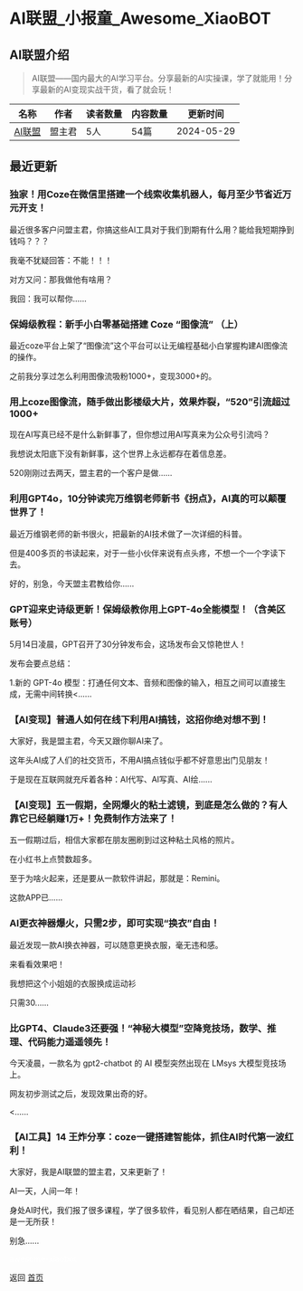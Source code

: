 # AI联盟_小报童_Awesome_XiaoBOT

## AI联盟介绍
> AI联盟——国内最大的AI学习平台。分享最新的AI实操课，学了就能用！分享最新的AI变现实战干货，看了就会玩！  
  


|名称|作者|读者数量|内容数量|更新时间|
|---|---|---|---|---|
|[AI联盟](https://xiaobot.net/p/Ailianmeng?refer=0b133df9-27dc-423b-8101-639049001c13)|盟主君|5人|54篇|2024-05-29|

## 最近更新
### 独家！用Coze在微信里搭建一个线索收集机器人，每月至少节省近万元开支！

最近很多客户问盟主君，你搞这些AI工具对于我们到期有什么用？能给我短期挣到钱吗？？？

我毫不犹疑回答：不能！！！

对方又问：那我做他有啥用？

我回：我可以帮你......

### 保姆级教程：新手小白零基础搭建 Coze “图像流” （上）

最近coze平台上架了“图像流”这个平台可以让无编程基础小白掌握构建AI图像流的操作。

之前我分享过怎么利用图像流吸粉1000+，变现3000+的。

### 用上coze图像流，随手做出影楼级大片，效果炸裂，“520”引流超过1000+

现在AI写真已经不是什么新鲜事了，但你想过用AI写真来为公众号引流吗？

我想说太阳底下没有新鲜事，这个世界上永远都存在着信息差。

520刚刚过去两天，盟主君的一个客户是做......

### 利用GPT4o，10分钟读完万维钢老师新书《拐点》，AI真的可以颠覆世界了！

最近万维钢老师的新书很火，把最新的AI技术做了一次详细的科普。

但是400多页的书读起来，对于一些小伙伴来说有点头疼，不想一个一个字读下去。

好的，别急，今天盟主君教给你......

### GPT迎来史诗级更新！保姆级教你用上GPT-4o全能模型！（含美区账号）

5月14日凌晨，GPT召开了30分钟发布会，这场发布会又惊艳世人！

发布会要点总结：

1.新的 GPT-4o 模型：打通任何文本、音频和图像的输入，相互之间可以直接生成，无需中间转换<......

### 【AI变现】普通人如何在线下利用AI搞钱，这招你绝对想不到！

大家好，我是盟主君，今天又跟你聊AI来了。

这年头AI成了人们的社交货币，不用AI搞点钱似乎都不好意思出门见朋友！

于是现在互联网就充斥着各种：AI代写、AI写真、AI绘......

### 【AI变现】五一假期，全网爆火的粘土滤镜，到底是怎么做的？有人靠它已经躺赚1万+！免费制作方法来了！

五一假期过后，相信大家都在朋友圈刷到过这种粘土风格的照片。

在小红书上点赞数超多。

至于为啥火起来，还是要从一款软件讲起，那就是：Remini。

这款APP已......

### AI更衣神器爆火，只需2步，即可实现“换衣”自由！

最近发现一款AI换衣神器，可以随意更换衣服，毫无违和感。

来看看效果吧！

我想把这个小姐姐的衣服换成运动衫

只需30......

### 比GPT4、Claude3还要强！“神秘大模型”空降竞技场，数学、推理、代码能力遥遥领先！

今天凌晨，一款名为 gpt2-chatbot 的 AI 模型突然出现在 LMsys 大模型竞技场上。

网友初步测试之后，发现效果出奇的好。

<......

### 【AI工具】14 王炸分享：coze一键搭建智能体，抓住AI时代第一波红利！

大家好，我是AI联盟的盟主君，又来更新了！

AI一天，人间一年！

身处AI时代，我们报了很多课程，学了很多软件，看见别人都在晒结果，自己却还是一无所获！

别急......


<a href="https://github.com/Reno9527/awesome-xiaobot" style="color: white; text-decoration: none;">awesome-xiaobot</a>

返回 [首页](../README.md)

